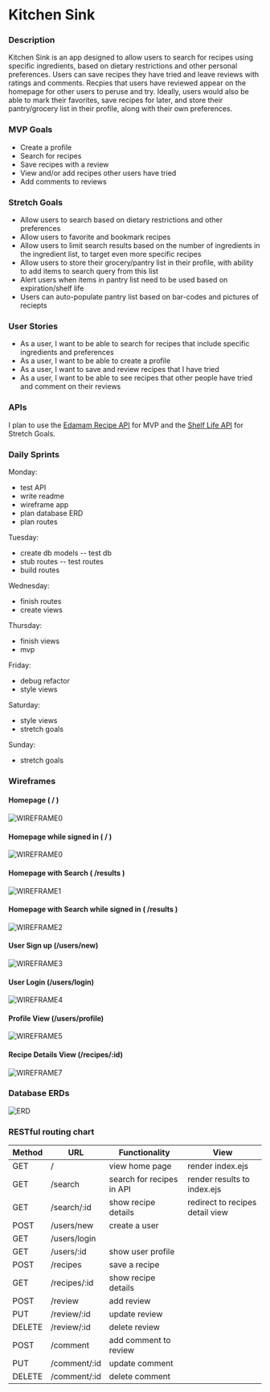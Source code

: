 # **Kitchen Sink**
### **Description**
Kitchen Sink is an app designed to allow users to search for recipes using specific ingredients, based on dietary restrictions and other personal preferences. Users can save recipes they have tried and leave reviews with ratings and comments. Recpies that users have reviewed appear on the homepage for other users to peruse and try. Ideally, users would also be able to mark their favorites, save recipes for later, and store their pantry/grocery list in their profile, along with their own preferences. 
### MVP Goals
* Create a profile
* Search for recipes
* Save recipes with a review 
* View and/or add recipes other users have tried
* Add comments to reviews
### Stretch Goals
* Allow users to search based on dietary restrictions and other preferences
* Allow users to favorite and bookmark recipes 
* Allow users to limit search results based on the number of ingredients in the ingredient list, to target even more specific recipes
* Allow users to store their grocery/pantry list in their profile, with ability to add items to search query from this list
* Alert users when items in pantry list need to be used based on expiration/shelf life
* Users can auto-populate pantry list based on bar-codes and pictures of reciepts
### User Stories
* As a user, I want to be able to search for recipes that include specific ingredients and preferences
* As a user, I want to be able to create a profile 
* As a user, I want to save and review recipes that I have tried
* As a user, I want to be able to see recipes that other people have tried and comment on their reviews
### APIs
I plan to use the [Edamam Recipe API](https://developer.edamam.com/edamam-docs-recipe-api) for MVP and the [Shelf Life API](https://github.com/jcomo/shelf-life) for Stretch Goals. 
### Daily Sprints

Monday:
* test API
* write readme
* wireframe app
* plan database ERD
* plan routes

Tuesday:
* create db models -- test db
* stub routes -- test routes
* build routes

Wednesday:
* finish routes
* create views

Thursday:
* finish views
* mvp

Friday:
* debug refactor
* style views

Saturday:
* style views
* stretch goals

Sunday:
* stretch goals
### Wireframes
#### Homepage ( / )
![WIREFRAME0](./assets/kitchen_sink_wireframe0.jpg)
#### Homepage while signed in ( / ) 
![WIREFRAME0](./assets/kitchen_sink_wireframe6.jpg)
#### Homepage with Search ( /results )
![WIREFRAME1](./assets/kitchen_sink_wireframe1.jpg)
#### Homepage with Search while signed in ( /results )
![WIREFRAME2](./assets/kitchen_sink_wireframe2.jpg)
#### User Sign up (/users/new)
![WIREFRAME3](./assets/kitchen_sink_wireframe3.jpg)
#### User Login (/users/login)
![WIREFRAME4](./assets/kitchen_sink_wireframe4.jpg)
#### Profile View (/users/profile)
![WIREFRAME5](./assets/kitchen_sink_wireframe5.jpg)
#### Recipe Details View (/recipes/:id)
![WIREFRAME7](./assets/kitchen_sink_wireframe7.jpg)
### Database ERDs
![ERD](./assets/kitchen_sink2.png)
### RESTful routing chart 
Method | URL | Functionality | View 
 --- | --- | --- | ---
 GET | / | view home page | render index.ejs
 GET | /search  | search for recipes in API | render results to index.ejs
 GET | /search/:id | show recipe details | redirect to recipes detail view
 POST | /users/new | create a user | 
 GET | /users/login | 
 GET | /users/:id | show user profile |
 POST | /recipes | save a recipe | 
 GET | /recipes/:id | show recipe details | 
 POST | /review | add review | 
 PUT  | /review/:id | update review | 
 DELETE | /review/:id | delete review | 
 POST | /comment | add comment to review | 
 PUT  | /comment/:id | update comment | 
 DELETE | /comment/:id | delete comment | 
